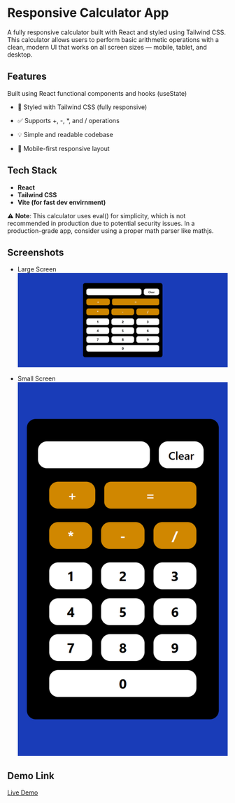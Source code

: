 # Responsive Calculator App

A fully responsive calculator built with React and styled using Tailwind CSS. This calculator allows users to perform basic arithmetic operations with a clean, modern UI that works on all screen sizes — mobile, tablet, and desktop.

## Features

Built using React functional components and hooks (useState)

- 🎨 Styled with Tailwind CSS (fully responsive)

- ✅ Supports +, -, \*, and / operations

- 💡 Simple and readable codebase

- 📱 Mobile-first responsive layout

## Tech Stack

- **React**
- **Tailwind CSS**
- **Vite (for fast dev envirnment)**

⚠️ **Note**:
This calculator uses eval() for simplicity, which is not recommended in production due to potential security issues. In a production-grade app, consider using a proper math parser like mathjs.

## Screenshots

- Large Screen
  ![alt text](lg-calculator.png)

- Small Screen
  ![alt text](sm-calculator.png)

## Demo Link

[Live Demo]()
